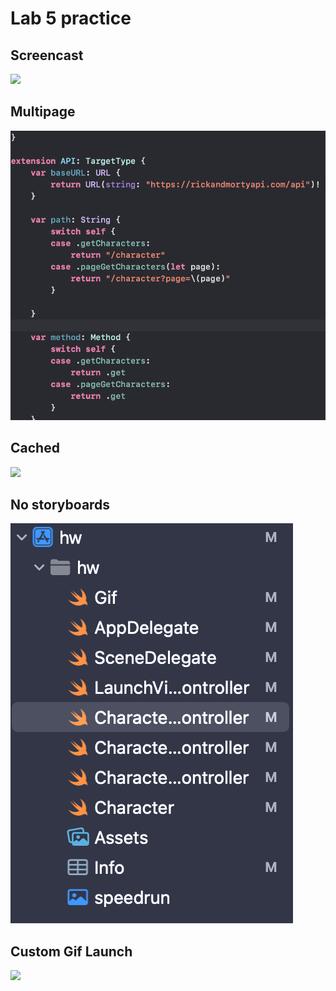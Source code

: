 # Lab 5 practice 

## Screencast
![](assets/screencast.gif)

## Multipage
![](assets/multipage.png)

## Cached
![](assets/cache)

## No storyboards
![](assets/no-storyboard.png)

## Custom Gif Launch
![](assets/speedrun.gif)

